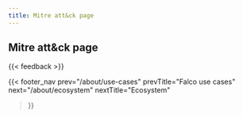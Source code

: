 ```yaml
---
title: Mitre att&ck page
---
```


## Mitre att&ck page

{{< feedback >}}

{{< footer_nav 
  prev="/about/use-cases"
  prevTitle="Falco use cases"
  next="/about/ecosystem" 
  nextTitle="Ecosystem" 
>}}